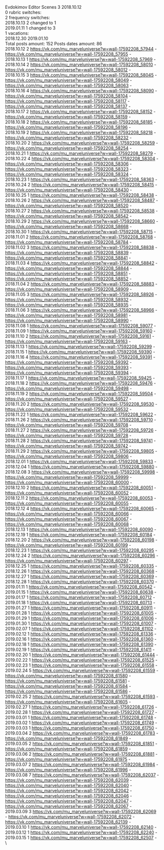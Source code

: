 Evdokimov	Editor Scenes 3 2018.10.12\
0 rubric switches:\
2 frequency switches:\
2018.10.13 2 changed to 1 \
2019.01.11 1 changed to 3 \
1 vacations:\
2018.12.30 2019.01.10 \
Total posts amount: 152	Posts dates amount: 86\
2018.10.12 2 https://vk.com/mu_marveluniverse?w=wall-17592208_57944 - https://vk.com/mu_marveluniverse?w=wall-17592208_57955 - \
2018.10.13 1 https://vk.com/mu_marveluniverse?w=wall-17592208_57969 - \
2018.10.14 2 https://vk.com/mu_marveluniverse?w=wall-17592208_58010 - https://vk.com/mu_marveluniverse?w=wall-17592208_58012 - \
2018.10.15 3 https://vk.com/mu_marveluniverse?w=wall-17592208_58045 - https://vk.com/mu_marveluniverse?w=wall-17592208_58049 - https://vk.com/mu_marveluniverse?w=wall-17592208_58063 - \
2018.10.16 4 https://vk.com/mu_marveluniverse?w=wall-17592208_58090 - https://vk.com/mu_marveluniverse?w=wall-17592208_58104 - https://vk.com/mu_marveluniverse?w=wall-17592208_58117 - https://vk.com/mu_marveluniverse?w=wall-17592208_58137 - \
2018.10.17 2 https://vk.com/mu_marveluniverse?w=wall-17592208_58152 - https://vk.com/mu_marveluniverse?w=wall-17592208_58159 - \
2018.10.18 2 https://vk.com/mu_marveluniverse?w=wall-17592208_58185 - https://vk.com/mu_marveluniverse?w=wall-17592208_58196 - \
2018.10.19 2 https://vk.com/mu_marveluniverse?w=wall-17592208_58218 - https://vk.com/mu_marveluniverse?w=wall-17592208_58232 - \
2018.10.20 2 https://vk.com/mu_marveluniverse?w=wall-17592208_58259 - https://vk.com/mu_marveluniverse?w=wall-17592208_58254 - \
2018.10.21 1 https://vk.com/mu_marveluniverse?w=wall-17592208_58279 - \
2018.10.22 4 https://vk.com/mu_marveluniverse?w=wall-17592208_58304 - https://vk.com/mu_marveluniverse?w=wall-17592208_58306 - https://vk.com/mu_marveluniverse?w=wall-17592208_58323 - https://vk.com/mu_marveluniverse?w=wall-17592208_58324 - \
2018.10.23 1 https://vk.com/mu_marveluniverse?w=wall-17592208_58363 - \
2018.10.24 2 https://vk.com/mu_marveluniverse?w=wall-17592208_58415 - https://vk.com/mu_marveluniverse?w=wall-17592208_58430 - \
2018.10.25 1 https://vk.com/mu_marveluniverse?w=wall-17592208_58438 - \
2018.10.26 2 https://vk.com/mu_marveluniverse?w=wall-17592208_58487 - https://vk.com/mu_marveluniverse?w=wall-17592208_58520 - \
2018.10.27 2 https://vk.com/mu_marveluniverse?w=wall-17592208_58538 - https://vk.com/mu_marveluniverse?w=wall-17592208_58542 - \
2018.10.29 2 https://vk.com/mu_marveluniverse?w=wall-17592208_58660 - https://vk.com/mu_marveluniverse?w=wall-17592208_58668 - \
2018.10.30 1 https://vk.com/mu_marveluniverse?w=wall-17592208_58715 - \
2018.11.01 2 https://vk.com/mu_marveluniverse?w=wall-17592208_58768 - https://vk.com/mu_marveluniverse?w=wall-17592208_58784 - \
2018.11.02 3 https://vk.com/mu_marveluniverse?w=wall-17592208_58838 - https://vk.com/mu_marveluniverse?w=wall-17592208_58839 - https://vk.com/mu_marveluniverse?w=wall-17592208_58841 - \
2018.11.03 4 https://vk.com/mu_marveluniverse?w=wall-17592208_58842 - https://vk.com/mu_marveluniverse?w=wall-17592208_58844 - https://vk.com/mu_marveluniverse?w=wall-17592208_58851 - https://vk.com/mu_marveluniverse?w=wall-17592208_58852 - \
2018.11.04 2 https://vk.com/mu_marveluniverse?w=wall-17592208_58883 - https://vk.com/mu_marveluniverse?w=wall-17592208_58909 - \
2018.11.05 3 https://vk.com/mu_marveluniverse?w=wall-17592208_58926 - https://vk.com/mu_marveluniverse?w=wall-17592208_58932 - https://vk.com/mu_marveluniverse?w=wall-17592208_58935 - \
2018.11.06 3 https://vk.com/mu_marveluniverse?w=wall-17592208_58966 - https://vk.com/mu_marveluniverse?w=wall-17592208_58981 - https://vk.com/mu_marveluniverse?w=wall-17592208_58990 - \
2018.11.08 1 https://vk.com/mu_marveluniverse?w=wall-17592208_59077 - \
2018.11.09 1 https://vk.com/mu_marveluniverse?w=wall-17592208_59160 - \
2018.11.10 2 https://vk.com/mu_marveluniverse?w=wall-17592208_59161 - https://vk.com/mu_marveluniverse?w=wall-17592208_59163 - \
2018.11.13 1 https://vk.com/mu_marveluniverse?w=wall-17592208_59299 - \
2018.11.15 1 https://vk.com/mu_marveluniverse?w=wall-17592208_59390 - \
2018.11.16 4 https://vk.com/mu_marveluniverse?w=wall-17592208_59391 - https://vk.com/mu_marveluniverse?w=wall-17592208_59392 - https://vk.com/mu_marveluniverse?w=wall-17592208_59393 - https://vk.com/mu_marveluniverse?w=wall-17592208_59394 - \
2018.11.17 1 https://vk.com/mu_marveluniverse?w=wall-17592208_59425 - \
2018.11.18 2 https://vk.com/mu_marveluniverse?w=wall-17592208_59476 - https://vk.com/mu_marveluniverse?w=wall-17592208_59498 - \
2018.11.19 2 https://vk.com/mu_marveluniverse?w=wall-17592208_59504 - https://vk.com/mu_marveluniverse?w=wall-17592208_59527 - \
2018.11.20 2 https://vk.com/mu_marveluniverse?w=wall-17592208_59530 - https://vk.com/mu_marveluniverse?w=wall-17592208_59532 - \
2018.11.22 1 https://vk.com/mu_marveluniverse?w=wall-17592208_59622 - \
2018.11.26 2 https://vk.com/mu_marveluniverse?w=wall-17592208_59710 - https://vk.com/mu_marveluniverse?w=wall-17592208_59708 - \
2018.11.27 2 https://vk.com/mu_marveluniverse?w=wall-17592208_59726 - https://vk.com/mu_marveluniverse?w=wall-17592208_59728 - \
2018.11.28 2 https://vk.com/mu_marveluniverse?w=wall-17592208_59741 - https://vk.com/mu_marveluniverse?w=wall-17592208_59742 - \
2018.11.29 2 https://vk.com/mu_marveluniverse?w=wall-17592208_59805 - https://vk.com/mu_marveluniverse?w=wall-17592208_59806 - \
2018.12.01 1 https://vk.com/mu_marveluniverse?w=wall-17592208_59833 - \
2018.12.04 1 https://vk.com/mu_marveluniverse?w=wall-17592208_59880 - \
2018.12.08 3 https://vk.com/mu_marveluniverse?w=wall-17592208_59998 - https://vk.com/mu_marveluniverse?w=wall-17592208_59999 - https://vk.com/mu_marveluniverse?w=wall-17592208_60000 - \
2018.12.10 2 https://vk.com/mu_marveluniverse?w=wall-17592208_60051 - https://vk.com/mu_marveluniverse?w=wall-17592208_60052 - \
2018.12.11 2 https://vk.com/mu_marveluniverse?w=wall-17592208_60053 - https://vk.com/mu_marveluniverse?w=wall-17592208_60055 - \
2018.12.12 4 https://vk.com/mu_marveluniverse?w=wall-17592208_60065 - https://vk.com/mu_marveluniverse?w=wall-17592208_60066 - https://vk.com/mu_marveluniverse?w=wall-17592208_60067 - https://vk.com/mu_marveluniverse?w=wall-17592208_60068 - \
2018.12.13 1 https://vk.com/mu_marveluniverse?w=wall-17592208_60090 - \
2018.12.19 1 https://vk.com/mu_marveluniverse?w=wall-17592208_60184 - \
2018.12.20 2 https://vk.com/mu_marveluniverse?w=wall-17592208_60198 - https://vk.com/mu_marveluniverse?w=wall-17592208_60199 - \
2018.12.23 1 https://vk.com/mu_marveluniverse?w=wall-17592208_60295 - \
2018.12.24 2 https://vk.com/mu_marveluniverse?w=wall-17592208_60296 - https://vk.com/mu_marveluniverse?w=wall-17592208_60297 - \
2018.12.25 1 https://vk.com/mu_marveluniverse?w=wall-17592208_60335 - \
2018.12.26 1 https://vk.com/mu_marveluniverse?w=wall-17592208_60368 - \
2018.12.27 1 https://vk.com/mu_marveluniverse?w=wall-17592208_60369 - \
2018.12.28 1 https://vk.com/mu_marveluniverse?w=wall-17592208_60370 - \
2019.01.11 1 https://vk.com/mu_marveluniverse?w=wall-17592208_60542 - \
2019.01.15 1 https://vk.com/mu_marveluniverse?w=wall-17592208_60638 - \
2019.01.17 1 https://vk.com/mu_marveluniverse?w=wall-17592208_60712 - \
2019.01.18 1 https://vk.com/mu_marveluniverse?w=wall-17592208_60713 - \
2019.01.27 1 https://vk.com/mu_marveluniverse?w=wall-17592208_60911 - \
2019.01.28 1 https://vk.com/mu_marveluniverse?w=wall-17592208_61005 - \
2019.01.29 1 https://vk.com/mu_marveluniverse?w=wall-17592208_61006 - \
2019.01.30 1 https://vk.com/mu_marveluniverse?w=wall-17592208_61007 - \
2019.02.07 1 https://vk.com/mu_marveluniverse?w=wall-17592208_61102 - \
2019.02.12 1 https://vk.com/mu_marveluniverse?w=wall-17592208_61336 - \
2019.02.16 1 https://vk.com/mu_marveluniverse?w=wall-17592208_61360 - \
2019.02.18 1 https://vk.com/mu_marveluniverse?w=wall-17592208_61390 - \
2019.02.19 1 https://vk.com/mu_marveluniverse?w=wall-17592208_61411 - \
2019.02.20 1 https://vk.com/mu_marveluniverse?w=wall-17592208_61444 - \
2019.02.22 1 https://vk.com/mu_marveluniverse?w=wall-17592208_61525 - \
2019.02.23 1 https://vk.com/mu_marveluniverse?w=wall-17592208_61558 - \
2019.02.24 5 https://vk.com/mu_marveluniverse?w=wall-17592208_61559 - https://vk.com/mu_marveluniverse?w=wall-17592208_61580 - https://vk.com/mu_marveluniverse?w=wall-17592208_61581 - https://vk.com/mu_marveluniverse?w=wall-17592208_61584 - https://vk.com/mu_marveluniverse?w=wall-17592208_61586 - \
2019.02.25 2 https://vk.com/mu_marveluniverse?w=wall-17592208_61593 - https://vk.com/mu_marveluniverse?w=wall-17592208_61605 - \
2019.02.27 1 https://vk.com/mu_marveluniverse?w=wall-17592208_61726 - \
2019.02.28 1 https://vk.com/mu_marveluniverse?w=wall-17592208_61727 - \
2019.03.01 1 https://vk.com/mu_marveluniverse?w=wall-17592208_61748 - \
2019.03.02 1 https://vk.com/mu_marveluniverse?w=wall-17592208_61749 - \
2019.03.03 1 https://vk.com/mu_marveluniverse?w=wall-17592208_61750 - \
2019.03.04 2 https://vk.com/mu_marveluniverse?w=wall-17592208_61783 - https://vk.com/mu_marveluniverse?w=wall-17592208_61849 - \
2019.03.05 2 https://vk.com/mu_marveluniverse?w=wall-17592208_61851 - https://vk.com/mu_marveluniverse?w=wall-17592208_61859 - \
2019.03.06 2 https://vk.com/mu_marveluniverse?w=wall-17592208_61881 - https://vk.com/mu_marveluniverse?w=wall-17592208_61975 - \
2019.03.07 2 https://vk.com/mu_marveluniverse?w=wall-17592208_61984 - https://vk.com/mu_marveluniverse?w=wall-17592208_61996 - \
2019.03.08 7 https://vk.com/mu_marveluniverse?w=wall-17592208_62037 - https://vk.com/mu_marveluniverse?w=wall-17592208_62039 - https://vk.com/mu_marveluniverse?w=wall-17592208_62040 - https://vk.com/mu_marveluniverse?w=wall-17592208_62042 - https://vk.com/mu_marveluniverse?w=wall-17592208_62046 - https://vk.com/mu_marveluniverse?w=wall-17592208_62047 - https://vk.com/mu_marveluniverse?w=wall-17592208_62067 - \
2019.03.09 3 https://vk.com/mu_marveluniverse?w=wall-17592208_62069 - https://vk.com/mu_marveluniverse?w=wall-17592208_62072 - https://vk.com/mu_marveluniverse?w=wall-17592208_62139 - \
2019.03.10 1 https://vk.com/mu_marveluniverse?w=wall-17592208_62140 - \
2019.03.12 1 https://vk.com/mu_marveluniverse?w=wall-17592208_62240 - \
2019.03.15 1 https://vk.com/mu_marveluniverse?w=wall-17592208_62507 - \
